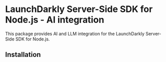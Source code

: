 # LaunchDarkly Server-Side SDK for Node.js - AI integration

This package provides AI and LLM integration for the LaunchDarkly Server-Side SDK for Node.js.

## Installation